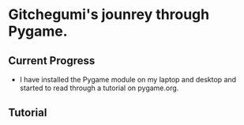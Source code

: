 # Gitchegumi's jounrey through Pygame.

## Current Progress
- I have installed the Pygame module on my laptop and desktop and started to read through a tutorial on pygame.org.

## Tutorial